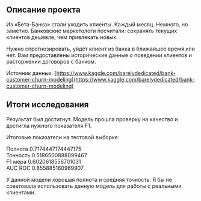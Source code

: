 ## Описание проекта

Из «Бета-Банка» стали уходить клиенты. Каждый месяц. Немного, но заметно. Банковские маркетологи посчитали: сохранять текущих клиентов дешевле, чем привлекать новых.

Нужно спрогнозировать, уйдёт клиент из банка в ближайшее время или нет. Вам предоставлены исторические данные о поведении клиентов и расторжении договоров с банком. 

Источник данных: [https://www.kaggle.com/barelydedicated/bank-customer-churn-modeling](https://www.kaggle.com/barelydedicated/bank-customer-churn-modeling)

## Итоги исследования

Результат был достигнут. Модель прошла проверку на качество и достигла нужного показателя F1.
  
Итоговые показатели на тестовой выборке:  

Полнота 0.7174447174447175  
Точность 0.5186500888099467  
F1 мера 0.6020618556701031  
AUC ROC 0.855885160969907    
 
У данной модели хорошая полнота и средняя точность. Я бы не советовала использовать данную модель для работы с реальными клиентами.   
